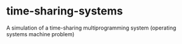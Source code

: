 # time-sharing-systems
A simulation of a time-sharing multiprogramming system (operating systems machine problem)
